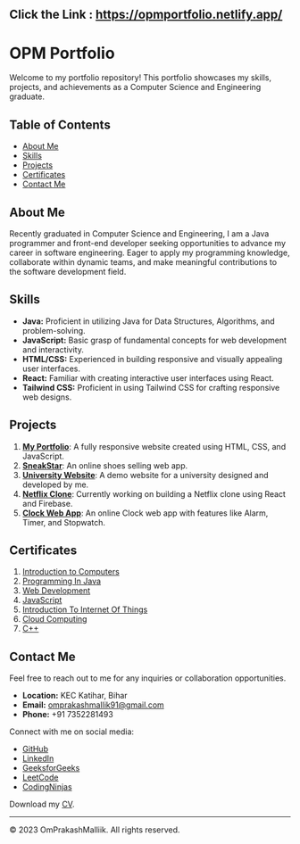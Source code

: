 
## Click the Link : https://opmportfolio.netlify.app/

# OPM Portfolio

Welcome to my portfolio repository! This portfolio showcases my skills, projects, and achievements as a Computer Science and Engineering graduate.

## Table of Contents

- [About Me](#about-me)
- [Skills](#skills)
- [Projects](#projects)
- [Certificates](#certificates)
- [Contact Me](#contact-me)

## About Me

Recently graduated in Computer Science and Engineering, I am a Java programmer and front-end developer seeking opportunities to advance my career in software engineering. Eager to apply my programming knowledge, collaborate within dynamic teams, and make meaningful contributions to the software development field.

## Skills

- **Java:** Proficient in utilizing Java for Data Structures, Algorithms, and problem-solving.
- **JavaScript:** Basic grasp of fundamental concepts for web development and interactivity.
- **HTML/CSS:** Experienced in building responsive and visually appealing user interfaces.
- **React:** Familiar with creating interactive user interfaces using React.
- **Tailwind CSS:** Proficient in using Tailwind CSS for crafting responsive web designs.

## Projects

1. [**My Portfolio**](https://opmportfolio.netlify.app/): A fully responsive website created using HTML, CSS, and JavaScript.
2. [**SneakStar**](https://sneakstar.vercel.app/): An online shoes selling web app.
3. [**University Website**](https://universityopm.netlify.app/): A demo website for a university designed and developed by me.
4. [**Netflix Clone**](#): Currently working on building a Netflix clone using React and Firebase.
5. [**Clock Web App**](https://clock-web-app.vercel.app/): An online Clock web app with features like Alarm, Timer, and Stopwatch.

## Certificates

1. [Introduction to Computers](#)
2. [Programming In Java](#)
3. [Web Development](#)
4. [JavaScript](#)
5. [Introduction To Internet Of Things](#)
6. [Cloud Computing](#)
7. [C++](#)

## Contact Me

Feel free to reach out to me for any inquiries or collaboration opportunities.

- **Location:** KEC Katihar, Bihar
- **Email:** omprakashmallik91@gmail.com
- **Phone:** +91 7352281493

Connect with me on social media:
- [GitHub](https://github.com/OmPrakashMallik2)
- [LinkedIn](#)
- [GeeksforGeeks](https://auth.geeksforgeeks.org/user/omprakashmallik91/practice)
- [LeetCode](https://leetcode.com/OmPrakashMallik/)
- [CodingNinjas](https://www.codingninjas.com/studio/profile/OmPrakashMallik)

Download my [CV](images/OmPrakashMallik_CV.pdf).

---

© 2023 OmPrakashMalliik. All rights reserved.
